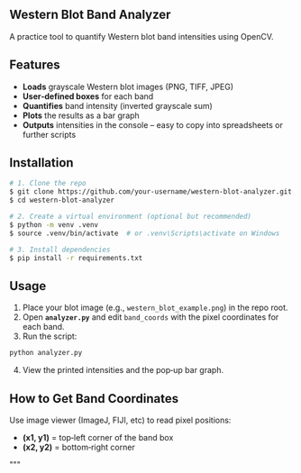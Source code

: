 ## Western Blot Band Analyzer

A practice tool to quantify Western blot band intensities using OpenCV.

## Features
* **Loads** grayscale Western blot images (PNG, TIFF, JPEG)
* **User‑defined boxes** for each band
* **Quantifies** band intensity (inverted grayscale sum)
* **Plots** the results as a bar graph
* **Outputs** intensities in the console – easy to copy into spreadsheets or further scripts

## Installation
```bash
# 1. Clone the repo
$ git clone https://github.com/your‑username/western‑blot‑analyzer.git
$ cd western‑blot‑analyzer

# 2. Create a virtual environment (optional but recommended)
$ python -m venv .venv
$ source .venv/bin/activate  # or .venv\Scripts\activate on Windows

# 3. Install dependencies
$ pip install -r requirements.txt
```

## Usage
1. Place your blot image (e.g., `western_blot_example.png`) in the repo root.
2. Open **`analyzer.py`** and edit `band_coords` with the pixel coordinates for each band.
3. Run the script:
```bash
python analyzer.py
```
4. View the printed intensities and the pop‑up bar graph.

## How to Get Band Coordinates
Use image viewer (ImageJ, FIJI, etc) to read pixel positions:
* **(x1, y1)** = top‑left corner of the band box
* **(x2, y2)** = bottom‑right corner

"""

